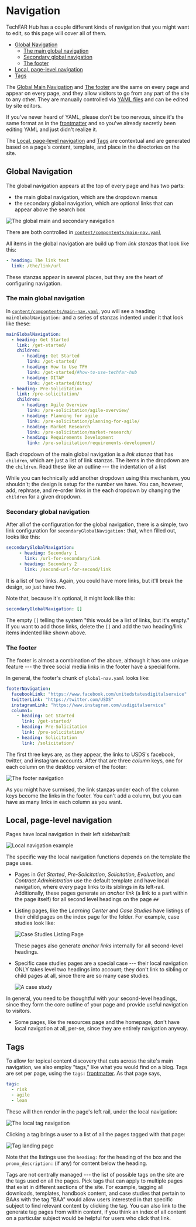 # Navigation<!-- omit in toc -->

TechFAR Hub has a couple different kinds of navigation that you might want to edit, so this page will cover all of them.

- [Global Navigation](#global-navigation)
  - [The main global navigation](#the-main-global-navigation)
  - [Secondary global navigation](#secondary-global-navigation)
  - [The footer](#the-footer)
- [Local, page-level navigation](#local-page-level-navigation)
- [Tags](#tags)

The [Global Main Navigation](#global-main-navigation) and [The footer](#the-footer) are the same on every page and appear on every page, and they allow visitors to go from any part of the site to any other. They are manually controlled via [YAML files](https://learnxinyminutes.com/docs/yaml/) and can be edited by site editors.

If you've never heard of YAML, please don't be too nervous, since it's the same format as in the [frontmatter](frontmatter.md) and so you've already secretly been editing YAML and just didn't realize it.

The [Local, page-level navigation](#local-page-level-navigation) and [Tags](#tags) are contextual and are generated based on a page's content, template, and place in the directories on the site.

## Global Navigation

The global navigation appears at the top of every page and has two parts:

- the main global navigation, which are the dropdown menus
- the secondary global navigation, which are optional links that can appear above the search box

![The global main and secondary navigation](images/global-nav.png)

There are both controlled in [`content/compontents/main-nav.yaml`](https://github.com/usds/techfar-hub-website-v3/blob/main/tech-far-hub/content/components/global-nav.yaml)


All items in the global navigation are build up from _link stanzas_ that look like this:

```yaml
- heading: The link text
  link: /the/link/url
```

These stanzas appear in several places, but they are the heart of configuring navigation.


### The main global navigation

In [`content/compontents/main-nav.yaml`](https://github.com/usds/techfar-hub-website-v3/blob/main/tech-far-hub/content/components/main-nav.yaml), you will see a heading `mainGlobalNavigation:` and a series of stanzas indented under it that look like these:

```yaml
mainGlobalNavigation:
  - heading: Get Started
    link: /get-started/
    children:
      - heading: Get Started
        link: /get-started/
      - heading: How to Use TFH
        link: /get-started/#how-to-use-techfar-hub
      - heading: DITAP
        link: /get-started/ditap/
  - heading: Pre-Solicitation
    link: /pre-solicitation/
    children:
      - heading: Agile Overview
        link: /pre-solicitation/agile-overview/
      - heading: Planning for agile
        link: /pre-solicitation/planning-for-agile/
      - heading: Market Research
        link: /pre-solicitation/market-research/
      - heading: Requirements Development 
        link: /pre-solicitation/requirements-development/
```

Each dropdown of the main global navigation is a _link stanza_ that has `children`, which are just a list of link stanzas. The items in the dropdown are the `children`. Read these like an outline --- the indentation of a list 

While you can technically add another dropdown using this mechanism, you shouldn't; the design is setup for the number we have. You can, however, add, rephrase, and re-order links in the each dropdown by changing the `children` for a given dropdown.

### Secondary global navigation

After all of the configuration for the global navigation, there is a simple, two link configuration for `secondaryGlobalNavigation:` that, when filled out, looks like this:

```yaml
secondaryGlobalNavigation:  
     - heading: Secondary 1
       link: /url-for-secondary/link
     - heading: Secondary 2
       link: /second-url-for-second/link
```

It is a list of two links. Again, you could have more links, but it'll break the design, so just have two.

Note that, because it's optional, it might look like this:

```yaml
secondaryGlobalNavigation: []
```

The empty `[]` telling the system "this would be a list of links, but it's empty." If you want to add those links, delete the `[]` and add the two heading/link items indented like shown above.

### The footer

The footer is almost a combination of the above, although it has one unique feature --- the three social media links in the footer have a special form. 

In general, the footer's chunk of `global-nav.yaml` looks like:

```yaml
footerNavigation:
  facebookLink: "https://www.facebook.com/unitedstatesdigitalservice" 
  twitterLink: "https://twitter.com/USDS" 
  instagramLink: "https://www.instagram.com/usdigitalservice" 
  column1: 
    - heading: Get Started
      link: /get-started/
    - heading: Pre-Solicitation
      link: /pre-solicitation/
    - heading: Solicitation
      link: /solicitation/
```

The first three keys are, as they appear, the links to USDS's facebook, twitter, and instagram accounts. After that are three _column_ keys, one for each column on the desktop version of the footer:

![The footer navigation](images/footer-nav.png)

As you might have surmised, the link stanzas under each of the column keys become the links in the footer. You can't add a column, but you can have as many links in each column as you want.

## Local, page-level navigation

Pages have local navigation in their left sidebar/rail:

![Local navigation example](images/local-nav.png)

The specific way the local navigation functions depends on the template the page uses.

- Pages in _Get Started_, _Pre-Solicitation_, _Solicitation_, _Evaluation_, and _Contract Administration_ use the default template and have local navigation, where every page links to its siblings in its left-rail. Additionally, these pages generate an _anchor link_ (a link to a part within the page itself) for all second level headings on the page `##`
- Listing pages, like the _Learning Center_ and _Case Studies_ have listings of their child pages on the index page for the folder. For example, case studies look like:

    ![Case Studies Listing Page](images/index-listing.png)

    These pages also generate _anchor links_ internally for all second-level headings.
- Specific case studies pages are a special case --- their local navigation ONLY takes level two headings into account; they don't link to sibling or child pages at all, since there are so many case studies.

  ![A case study](images/example-case-study.png)


In general, you need to be thoughtful with your second-level headings, since they form the core outline of your page and provide useful navigation to visitors.

- Some pages, like the resources page and the homepage, don't have local navigation at all, per-se, since they are entirely navigation anyway.


## Tags

To allow for topical content discovery that cuts across the site's main navigation, we also employ "tags," like what you would find on a blog. Tags are set per page, using the `tags:` [frontmatter](frontmatter.md#tags). As that page says,


```yaml
tags:
  - risk
  - agile
  - lean
```

These will then render in the page's left rail, under the local navigation:

![The local tag navigation](images/tag-nav.png)

Clicking a tag brings a user to a list of all the pages tagged with that page:

![Tag landing page](images/tag-landing.png)

Note that the listings use the `heading:` for the heading of the box and the `promo_description:` (if any) for content below the heading. 

Tags are not centrally managed --- the list of possible tags on the site are the tags used on all the pages. Pick tags that can apply to multiple pages that exist in different sections of the site. For example, tagging all downloads, templates, handbook content, and case studies that pertain to BAAs with the tag "BAA" would allow users interested in that specific subject to find relevant content by clicking the tag. You can also link to the generate tag pages from within content, if you think an index of all content on a particular subject would be helpful for users who click that link.